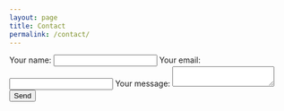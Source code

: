 ```yaml
---
layout: page
title: Contact
permalink: /contact/
---
```



<!-- modify this form HTML and place wherever you want your form -->
<form
  action="https://formspree.io/f/xoqbpger"
  method="POST"
>
  <label>
    Your name:
    <input type="name" name="name">
    Your email:
    <input type="email" name="email">
  </label>
  <label>
    Your message:
    <textarea name="message"></textarea>
  </label>
  <!-- your other form fields go here -->
  <button type="submit">Send</button>
</form>